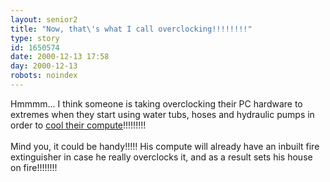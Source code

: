 ```yaml
---
layout: senior2
title: "Now, that\'s what I call overclocking!!!!!!!!"
type: story
id: 1650574
date: 2000-12-13 17:58
day: 2000-12-13
robots: noindex
---
```

Hmmmm... I think someone is taking overclocking their PC hardware to extremes when they start using water tubs, hoses and hydraulic pumps in order to <a href="http://www.agaweb.com/coolcpu/_disc1/00000a57.htm">cool their compute</a>!!!!!!!!!<br/><br/>Mind you, it could be handy!!!!! His compute will already have an inbuilt fire extinguisher in case he really overclocks it, and as a result sets his house on fire!!!!!!!!
